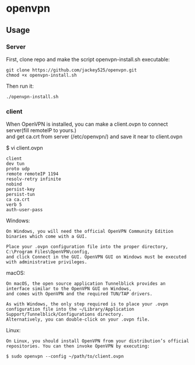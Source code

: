 # openvpn

## Usage

### Server

First, clone repo and make the script openvpn-install.sh executable:

```
git clone https://github.com/jackey525/openvpn.git
chmod +x openvpn-install.sh
```

Then run it:

```
./openvpn-install.sh
```
### client

When OpenVPN is installed, 
you can make a client.ovpn to connect server(fill remoteIP to yours.)  
and get ca.crt from server (/etc/openvpn/) and save it near to client.ovpn

$ vi client.ovpn

```
client
dev tun
proto udp
remote remoteIP 1194
resolv-retry infinite
nobind
persist-key
persist-tun
ca ca.crt
verb 5
auth-user-pass
```
Windows:
```
On Windows, you will need the official OpenVPN Community Edition binaries which come with a GUI. 

Place your .ovpn configuration file into the proper directory, C:\Program Files\OpenVPN\config, 
and click Connect in the GUI. OpenVPN GUI on Windows must be executed with administrative privileges.
```

macOS:
```
On macOS, the open source application Tunnelblick provides an interface similar to the OpenVPN GUI on Windows, 
and comes with OpenVPN and the required TUN/TAP drivers. 

As with Windows, the only step required is to place your .ovpn configuration file into the ~/Library/Application Support/Tunnelblick/Configurations directory. 
Alternatively, you can double-click on your .ovpn file.
```
Linux:
```
On Linux, you should install OpenVPN from your distribution’s official repositories. You can then invoke OpenVPN by executing:

$ sudo openvpn --config ~/path/to/client.ovpn
```
